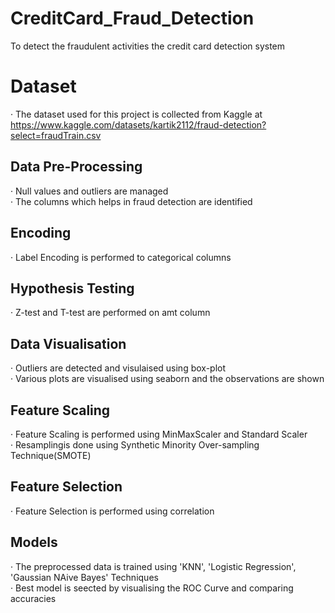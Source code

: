 # CreditCard_Fraud_Detection
To detect the fraudulent activities the credit card detection system
# Dataset
 · The dataset used for this project is collected from Kaggle at https://www.kaggle.com/datasets/kartik2112/fraud-detection?select=fraudTrain.csv
## Data Pre-Processing
· Null values and outliers are managed <br/>
· The columns which helps in fraud detection are identified
## Encoding
 · Label Encoding is performed to categorical columns
## Hypothesis Testing
 · Z-test and T-test are performed on amt column
## Data Visualisation
 · Outliers are detected and visulaised using box-plot <br/>
 · Various plots are visualised using seaborn and the observations are shown
## Feature Scaling
 · Feature Scaling is performed using MinMaxScaler and Standard Scaler <br/>
 · Resamplingis done using Synthetic Minority Over-sampling Technique(SMOTE)
## Feature Selection
 · Feature Selection is performed using correlation <br/>
## Models
 · The preprocessed data is trained using 'KNN', 'Logistic Regression', 'Gaussian NAive Bayes' Techniques <br/>
 · Best model is seected by visualising the ROC Curve and comparing accuracies
